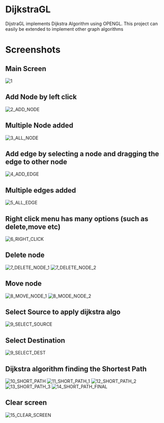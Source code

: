 # DijkstraGL

DijstraGL implements Dijkstra Algorithm using OPENGL.
This project can easily be extended to implement other graph algorithms

# Screenshots

## Main Screen
![1](screenshots/1.png)

## Add Node by left click
![2_ADD_NODE](screenshots/2_ADD_NODE.png)

## Multiple Node added
![3_ALL_NODE](screenshots/3_ALL_NODE.png)

## Add edge by selecting a node and dragging the edge to other node
![4_ADD_EDGE](screenshots/4_ADD_EDGE.png)

## Multiple edges added
![5_ALL_EDGE](screenshots/5_ALL_EDGE.png)

## Right click menu has many options (such as delete,move etc)
![6_RIGHT_CLICK](screenshots/6_RIGHT_CLICK.png)

## Delete node
![7_DELETE_NODE_1](screenshots/7_DELETE_NODE_1.png)
![7_DELETE_NODE_2](screenshots/7_DELETE_NODE_2.png)

## Move node
![8_MOVE_NODE_1](screenshots/8_MOVE_NODE_1.png)
![8_MODE_NODE_2](screenshots/8_MODE_NODE_2.png)

## Select Source to apply dijkstra algo
![9_SELECT_SOURCE](screenshots/9_SELECT_SOURCE.png)

## Select Destination
![9_SELECT_DEST](screenshots/9_SELECT_DEST.png)

## Dijkstra algorithm finding the Shortest Path
![10_SHORT_PATH](screenshots/10_SHORT_PATH.png)
![11_SHORT_PATH_1](screenshots/11_SHORT_PATH_1.png)
![12_SHORT_PATH_2](screenshots/12_SHORT_PATH_2.png)
![13_SHORT_PATH_3](screenshots/13_SHORT_PATH_3.png)
![14_SHORT_PATH_FINAL](screenshots/14_SHORT_PATH_FINAL.png)

## Clear screen
![15_CLEAR_SCREEN](screenshots/15_CLEAR_SCREEN.png)

